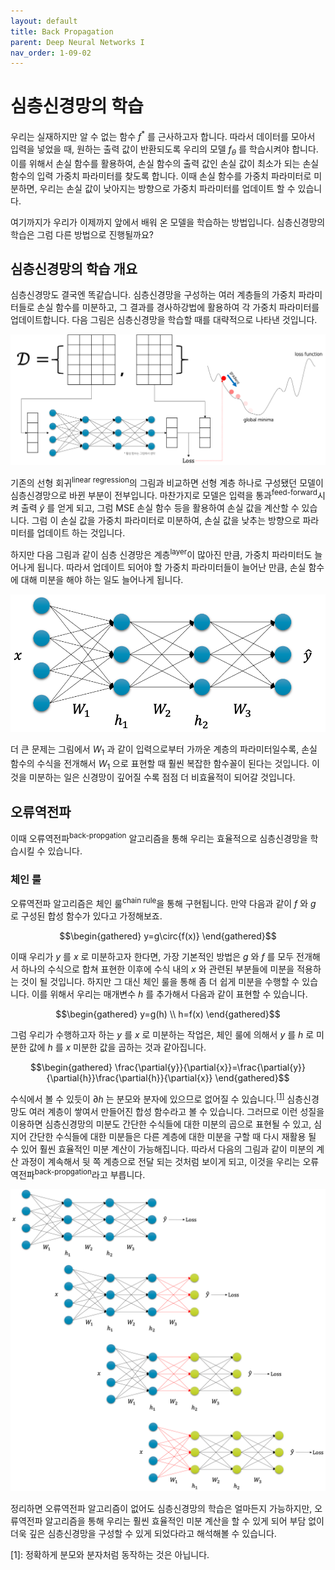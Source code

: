 ```yaml
---
layout: default
title: Back Propagation
parent: Deep Neural Networks I
nav_order: 1-09-02
---
```


# 심층신경망의 학습

우리는 실재하지만 알 수 없는 함수 $f^*$ 를 근사하고자 합니다.
따라서 데이터를 모아서 입력을 넣었을 때, 원하는 출력 값이 반환되도록 우리의 모델 $f_\theta$ 를 학습시켜야 합니다.
이를 위해서 손실 함수를 활용하여, 손실 함수의 출력 값인 손실 값이 최소가 되는 손실 함수의 입력 가중치 파라미터를 찾도록 합니다.
이때 손실 함수를 가중치 파라미터로 미분하면, 우리는 손실 값이 낮아지는 방향으로 가중치 파라미터를 업데이트 할 수 있습니다.

여기까지가 우리가 이제까지 앞에서 배워 온 모델을 학습하는 방법입니다.
심층신경망의 학습은 그럼 다른 방법으로 진행될까요?

## 심층신경망의 학습 개요

심층신경망도 결국엔 똑같습니다.
심층신경망을 구성하는 여러 계층들의 가중치 파라미터들로 손실 함수를 미분하고, 그 결과를 경사하강법에 활용하여 각 가중치 파라미터를 업데이트합니다.
다음 그림은 심층신경망을 학습할 때를 대략적으로 나타낸 것입니다.

![](../../assets/images/1-09/02-dnn_training.png)

기존의 선형 회귀<sup>linear regression</sup>의 그림과 비교하면 선형 계층 하나로 구성됐던 모델이 심층신경망으로 바뀐 부분이 전부입니다.
마찬가지로 모델은 입력을 통과<sup>feed-forward</sup>시켜 출력 $\hat{y}$ 를 얻게 되고, 그럼 MSE 손실 함수 등을 활용하여 손실 값을 계산할 수 있습니다.
그럼 이 손실 값을 가중치 파라미터로 미분하여, 손실 값을 낮추는 방향으로 파라미터를 업데이트 하는 것입니다.

하지만 다음 그림과 같이 심층 신경망은 계층<sup>layer</sup>이 많아진 만큼, 가중치 파라미터도 늘어나게 됩니다.
따라서 업데이트 되어야 할 가중치 파라미터들이 늘어난 만큼, 손실 함수에 대해 미분을 해야 하는 일도 늘어나게 됩니다.

![](../../assets/images/1-09/02-need_to_get_deriv.png)

더 큰 문제는 그림에서 $W_1$ 과 같이 입력으로부터 가까운 계층의 파라미터일수록, 손실 함수의 수식을 전개해서 $W_1$ 으로 표현할 때 훨씬 복잡한 함수꼴이 된다는 것입니다.
이것을 미분하는 일은 신경망이 깊어질 수록 점점 더 비효율적이 되어갈 것입니다.

## 오류역전파

이때 오류역전파<sup>back-propgation</sup> 알고리즘을 통해 우리는 효율적으로 심층신경망을 학습시킬 수 있습니다.

### 체인 룰

오류역전파 알고리즘은 체인 룰<sup>chain rule</sup>을 통해 구현됩니다.
만약 다음과 같이 $f$ 와 $g$ 로 구성된 합성 함수가 있다고 가정해보죠.

$$\begin{gathered}
y=g\circ{f(x)}
\end{gathered}$$

이때 우리가 $y$ 를 $x$ 로 미분하고자 한다면, 가장 기본적인 방법은 $g$ 와 $f$ 를 모두 전개해서 하나의 수식으로 합쳐 표현한 이후에 수식 내의 $x$ 와 관련된 부분들에 미분을 적용하는 것이 될 것입니다.
하지만 그 대신 체인 룰을 통해 좀 더 쉽게 미분을 수행할 수 있습니다.
이를 위해서 우리는 매개변수 $h$ 를 추가해서 다음과 같이 표현할 수 있습니다.

$$\begin{gathered}
y=g(h) \\
h=f(x)
\end{gathered}$$

그럼 우리가 수행하고자 하는 $y$ 를 $x$ 로 미분하는 작업은, 체인 룰에 의해서 $y$ 를 $h$ 로 미분한 값에 $h$ 를 $x$ 미분한 값을 곱하는 것과 같아집니다.

$$\begin{gathered}
\frac{\partial{y}}{\partial{x}}=\frac{\partial{y}}{\partial{h}}\frac{\partial{h}}{\partial{x}}
\end{gathered}$$

수식에서 볼 수 있듯이 $\partial{h}$ 는 분모와 분자에 있으므로 없어질 수 있습니다.<sup>[[1]](#footnote_1)</sup>
심층신경망도 여러 계층이 쌓여서 만들어진 합성 함수라고 볼 수 있습니다.
그러므로 이런 성질을 이용하면 심층신경망의 미분도 간단한 수식들에 대한 미분의 곱으로 표현될 수 있고, 심지어 간단한 수식들에 대한 미분들은 다른 계층에 대한 미분을 구할 때 다시 재활용 될 수 있어 훨씬 효율적인 미분 계산이 가능해집니다.
따라서 다음의 그림과 같이 미분의 계산 과정이 계속해서 뒷 쪽 계층으로 전달 되는 것처럼 보이게 되고, 이것을 우리는 오류역전파<sup>back-propgation</sup>라고 부릅니다.

![](../../assets/images/1-09/02-backprop_overview.png)

정리하면 오류역전파 알고리즘이 없어도 심층신경망의 학습은 얼마든지 가능하지만, 오류역전파 알고리즘을 통해 우리는 훨씬 효율적인 미분 계산을 할 수 있게 되어 부담 없이 더욱 깊은 심층신경망을 구성할 수 있게 되었다라고 해석해볼 수 있습니다.

<a name="footnote_1">[1]</a>: 정확하게 분모와 분자처럼 동작하는 것은 아닙니다.